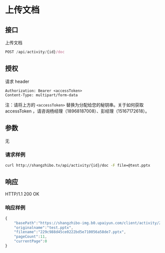 # 上传文档

## 接口

上传文档

```javascript
POST /api/activity/{id}/doc
```

## 授权

请求 header

```text
Authorization: Bearer <accessToken>
Content-Type: multipart/form-data
```

注：请将上方的 `<accessToken>` 替换为分配给您的秘钥串。关于如何获取 accessToken ，请咨询杨经理（18968187008）、彭经理（15167172618）。

## 参数

无

### 请求样例

```bash
curl http://shangzhibo.tv/api/activity/{id}/doc -F file=@test.pptx
```

## 响应

HTTP/1.1 200 OK

### 响应样例

```javascript
{
    "basePath":"https://shangzhibo-img.b0.upaiyun.com/client/activity/2929745/doc/1555642339828",
    "originalname":"test.pptx",
    "filename":"229c988d45ce0222bd5e710056a58de7.pptx",
    "pageCount":11,
    "currentPage":0
}
```

